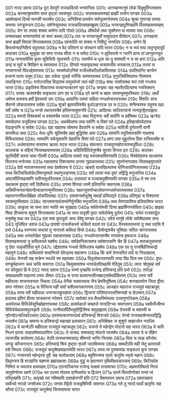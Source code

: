 001	नारद उवाच
001a	पुरा देवयुगे राजन्नादित्यो भगवान्दिवः
001c	आगच्छन्मानुषं लोकं दिदृक्षुर्विगतक्लमः
002a	चरन्मानुषरूपेण सभां दृष्ट्वा स्वयम्भुवः
002c	सभामकथयन्मह्यं ब्राह्मीं तत्त्वेन पाण्डव
003a	अप्रमेयप्रभां दिव्यां मानसीं भरतर्षभ
003c	अनिर्देश्यां प्रभावेन सर्वभूतमनोरमाम्
004a	श्रुत्वा गुणानहं तस्याः सभायाः पाण्डुनन्दन
004c	दर्शनेप्सुस्तथा राजन्नादित्यमहमब्रुवम्
005a	भगवन्द्रष्टुमिच्छामि पितामहसभामहम्
005c	येन सा तपसा शक्या कर्मणा वापि गोपते
006a	औषधैर्वा तथा युक्तैरुत वा मायया यया
006c	तन्ममाचक्ष्व भगवन्पश्येयं तां सभां कथम्
007a	ततः स भगवान्सूर्यो मामुपादाय वीर्यवान्
007c	अगच्छत्तां सभां ब्राह्मीं विपापां विगतक्लमाम्
008a	एवंरूपेति सा शक्या न निर्देष्टुं जनाधिप
008c	क्षणेन हि बिभर्त्यन्यदनिर्देश्यं वपुस्तथा
009a	न वेद परिमाणं वा संस्थानं वापि भारत
009c	न च रूपं मया तादृग्दृष्टपूर्वं कदाचन
010a	सुसुखा सा सभा राजन्न शीता न च घर्मदा
010c	न क्षुत्पिपासे न ग्लानिं प्राप्य तां प्राप्नुवन्त्युत
011a	नानारूपैरिव कृता सुविचित्रैः सुभास्वरैः
011c	स्तम्भैर्न च धृता सा तु शाश्वती न च सा क्षरा
012a	अति चन्द्रं च सूर्यं च शिखिनं च स्वयम्प्रभा
012c	दीप्यते नाकपृष्ठस्था भासयन्तीव भास्करम्
013a	तस्यां स भगवानास्ते विदधद्देवमायया
013c	स्वयमेकोऽनिशं राजँल्लोकाँल्लोकपितामहः
014a	उपतिष्ठन्ति चाप्येनं प्रजानां पतयः प्रभुम्
014c	दक्षः प्रचेताः पुलहो मरीचिः कश्यपस्तथा
015a	भृगुरत्रिर्वसिष्ठश्च गौतमश्च तथाङ्गिराः
015c	मनोऽन्तरिक्षं विद्याश्च वायुस्तेजो जलं मही
016a	शब्दः स्पर्शस्तथा रूपं रसो गन्धश्च भारत
016c	प्रकृतिश्च विकारश्च यच्चान्यत्कारणं भुवः
017a	चन्द्रमाः सह नक्षत्रैरादित्यश्च गभस्तिमान्
017c	वायवः क्रतवश्चैव सङ्कल्पः प्राण एव च
018a	एते चान्ये च बहवः स्वयम्भुवमुपस्थिताः
018c	अर्थो धर्मश्च कामश्च हर्षो द्वेषस्तपो दमः
019a	आयान्ति तस्यां सहिता गन्धर्वाप्सरसस्तथा
019c	विंशतिः सप्त चैवान्ये लोकपालाश्च सर्वशः
020a	शुक्रो बृहस्पतिश्चैव बुधोऽङ्गारक एव च
020c	शनैश्चरश्च राहुश्च ग्रहाः सर्वे तथैव च
021a	मन्त्रो रथन्तरश्चैव हरिमान्वसुमानपि
021c	आदित्याः साधिराजानो नानाद्वन्द्वैरुदाहृताः
022a	मरुतो विश्वकर्मा च वसवश्चैव भारत
022c	तथा पितृगणाः सर्वे सर्वाणि च हवींष्यथ
023a	ऋग्वेदः सामवेदश्च यजुर्वेदश्च पाण्डव
023c	अथर्ववेदश्च तथा पर्वाणि च विशां पते
024a	इतिहासोपवेदाश्च वेदाङ्गानि च सर्वशः
024c	ग्रहा यज्ञाश्च सोमश्च दैवतानि च सर्वशः
025a	सावित्री दुर्गतरणी वाणी सप्तविधा तथा
025c	मेधा धृतिः श्रुतिश्चैव प्रज्ञा बुद्धिर्यशः क्षमा
026a	सामानि स्तुतिशस्त्राणि गाथाश्च विविधास्तथा
026c	भाष्याणि तर्कयुक्तानि देहवन्ति विशां पते
027a	क्षणा लवा मुहूर्ताश्च दिवा रात्रिस्तथैव च
027c	अर्धमासाश्च मासाश्च ऋतवः षट्च भारत
028a	संवत्सराः पञ्चयुगमहोरात्राश्चतुर्विधाः
028c	कालचक्रं च यद्दिव्यं नित्यमक्षयमव्ययम्
029a	अदितिर्दितिर्दनुश्चैव सुरसा विनता इरा
029c	कालका सुरभिर्देवी सरमा चाथ गौतमी
030a	आदित्या वसवो रुद्रा मरुतश्चाश्विनावपि
030c	विश्वेदेवाश्च साध्याश्च पितरश्च मनोजवाः
031a	राक्षसाश्च पिशाचाश्च दानवा गुह्यकास्तथा
031c	सुपर्णनागपशवः पितामहमुपासते
032a	देवो नारायणस्तस्यां तथा देवर्षयश्च ये
032c	ऋषयो वालखिल्याश्च योनिजायोनिजास्तथा
033a	यच्च किञ्चित्त्रिलोकेऽस्मिन्दृश्यते स्थाणुजङ्गमम्
033c	सर्वं तस्यां मया दृष्टं तद्विद्धि मनुजाधिप
034a	अष्टाशीतिसहस्राणि यतीनामूर्ध्वरेतसाम्
034c	प्रजावतां च पञ्चाशदृषीणामपि पाण्डव
035a	ते स्म तत्र यथाकामं दृष्ट्वा सर्वे दिवौकसः
035c	प्रणम्य शिरसा तस्मै प्रतियान्ति यथागतम्
036a	अतिथीनागतान्देवान्दैत्यान्नागान्मुनींस्तथा
036c	यक्षान्सुपर्णान्कालेयान्गन्धर्वाप्सरसस्तथा
037a	महाभागानमितधीर्ब्रह्मा लोकपितामहः
037c	दयावान्सर्वभूतेषु यथार्हं प्रतिपद्यते
038a	प्रतिगृह्य च विश्वात्मा स्वयम्भूरमितप्रभः
038c	सान्त्वमानार्थसम्भोगैर्युनक्ति मनुजाधिप
039a	तथा तैरुपयातैश्च प्रतियातैश्च भारत
039c	आकुला सा सभा तात भवति स्म सुखप्रदा
040a	सर्वतेजोमयी दिव्या ब्रह्मर्षिगणसेविता
040c	ब्राह्म्या श्रिया दीप्यमाना शुशुभे विगतक्लमा
041a	सा सभा तादृशी दृष्टा सर्वलोकेषु दुर्लभा
041c	सभेयं राजशार्दूल मनुष्येषु यथा तव
042a	एता मया दृष्टपूर्वाः सभा देवेषु पाण्डव
042c	तवेयं मानुषे लोके सर्वश्रेष्ठतमा सभा
043    युधिष्ठिर उवाच
043a	प्रायशो राजलोकस्ते कथितो वदतां वर
043c	वैवस्वतसभायां तु यथा वदसि वै प्रभो
044a	वरुणस्य सभायां तु नागास्ते कथिता विभो
044c	दैत्येन्द्राश्चैव भूयिष्ठाः सरितः सागरास्तथा
045a	तथा धनपतेर्यक्षा गुह्यका राक्षसास्तथा
045c	गन्धर्वाप्सरसश्चैव भगवांश्च वृषध्वजः
046a	पितामहसभायां तु कथितास्ते महर्षयः
046c	सर्वदेवनिकायाश्च सर्वशास्त्राणि चैव हि
047a	शतक्रतुसभायां तु देवाः सङ्कीर्तिता मुने
047c	उद्देशतश्च गन्धर्वा विविधाश्च महर्षयः
048a	एक एव तु राजर्षिर्हरिश्चन्द्रो महामुने
048c	कथितस्ते सभानित्यो देवेन्द्रस्य महात्मनः
049a	किं कर्म तेनाचरितं तपो वा नियतव्रतम्
049c	येनासौ सह शक्रेण स्पर्धते स्म महायशाः
050a	पितृलोकगतश्चापि त्वया विप्र पिता मम
050c	दृष्टः पाण्डुर्महाभागः कथं चासि समागतः
051a	किमुक्तवांश्च भगवन्नेतदिच्छामि वेदितुम्
051c	त्वत्तः श्रोतुमहं सर्वं परं कौतूहलं हि मे
052    नारद उवाच
052a	यन्मां पृच्छसि राजेन्द्र हरिश्चन्द्रं प्रति प्रभो
052c	तत्तेऽहं सम्प्रवक्ष्यामि माहात्म्यं तस्य धीमतः
053a	स राजा बलवानासीत्सम्राट्सर्वमहीक्षिताम्
053c	तस्य सर्वे महीपालाः शासनावनताः स्थिताः
054a	तेनैकं रथमास्थाय जैत्रं हेमविभूषितम्
054c	शस्त्रप्रतापेन जिता द्वीपाः सप्त नरेश्वर
055a	स विजित्य महीं सर्वां सशैलवनकाननाम्
055c	आजहार महाराज राजसूयं महाक्रतुम्
056a	तस्य सर्वे महीपाला धनान्याजह्रुराज्ञया
056c	द्विजानां परिवेष्टारस्तस्मिन्यज्ञे च तेऽभवन्
057a	प्रादाच्च द्रविणं प्रीत्या याजकानां नरेश्वरः
057c	यथोक्तं तत्र तैस्तस्मिंस्ततः पञ्चगुणाधिकम्
058a	अतर्पयच्च विविधैर्वसुभिर्ब्राह्मणांस्तथा
058c	प्रासर्पकाले सम्प्राप्ते नानादिग्भ्यः समागतान्
059a	भक्ष्यैर्भोज्यैश्च विविधैर्यथाकामपुरस्कृतैः
059c	रत्नौघतर्पितैस्तुष्टैर्द्विजैश्च समुदाहृतम्
059e   तेजस्वी च यशस्वी च नृपेभ्योऽभ्यधिकोऽभवत्
060a	एतस्मात्कारणात्पार्थ हरिश्चन्द्रो विराजते
060c	तेभ्यो राजसहस्रेभ्यस्तद्विद्धि भरतर्षभ
061a	समाप्य च हरिश्चन्द्रो महायज्ञं प्रतापवान्
061c	अभिषिक्तः स शुशुभे साम्राज्येन नराधिप
062a	ये चान्येऽपि महीपाला राजसूयं महाक्रतुम्
062c	यजन्ते ते महेन्द्रेण मोदन्ते सह भारत
063a	ये चापि निधनं प्राप्ताः सङ्ग्रामेष्वपलायिनः
063c	ते तत्सदः समासाद्य मोदन्ते भरतर्षभ
064a	तपसा ये च तीव्रेण त्यजन्तीह कलेवरम्
064c	तेऽपि तत्स्थानमासाद्य श्रीमन्तो भान्ति नित्यशः
065a	पिता च त्वाह कौन्तेय पाण्डुः कौरवनन्दनः
065c	हरिश्चन्द्रे श्रियं दृष्ट्वा नृपतौ जातविस्मयः
066a	समर्थोऽसि महीं जेतुं भ्रातरस्ते वशे स्थिताः
066c	राजसूयं क्रतुश्रेष्ठमाहरस्वेति भारत
067a	तस्य त्वं पुरुषव्याघ्र सङ्कल्पं कुरु पाण्डव
067c	गन्तारस्ते महेन्द्रस्य पूर्वैः सह सलोकताम्
068a	बहुविघ्नश्च नृपते क्रतुरेष स्मृतो महान्
068c	छिद्राण्यत्र हि वाञ्छन्ति यज्ञघ्ना ब्रह्मराक्षसाः
069a	युद्धं च पृष्ठगमनं पृथिवीक्षयकारकम्
069c	किञ्चिदेव निमित्तं च भवत्यत्र क्षयावहम्
070a	एतत्सञ्चिन्त्य राजेन्द्र यत्क्षमं तत्समाचर
070c	अप्रमत्तोत्थितो नित्यं चातुर्वर्ण्यस्य रक्षणे
070e   भव एधस्व मोदस्व दानैस्तर्पय च द्विजान्
071a	एतत्ते विस्तरेणोक्तं यन्मां त्वं परिपृच्छसि
071c	आपृच्छे त्वां गमिष्यामि दाशार्हनगरीं प्रति
072    वैशम्पायन उवाच
072a	एवमाख्याय पार्थेभ्यो नारदो जनमेजय
072c	जगाम तैर्वृतो राजन्नृषिभिर्यैः समागतः
073a	गते तु नारदे पार्थो भ्रातृभिः सह कौरव
073c	राजसूयं क्रतुश्रेष्ठं चिन्तयामास भारत
